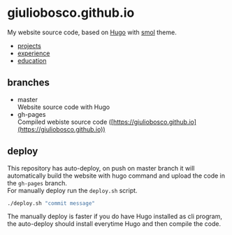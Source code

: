 # giuliobosco.github.io

My website source code, based on [Hugo](https://gohugo.io) with [smol](https://themes.gohugo.io/smol/) theme.

- [projects](https://giuliobosco.github.io/projects)
- [experience](https://giuliobosco.github.io/experience)
- [education](https://giuliobosco.github.io/education)

## branches

- master  
Website source code with Hugo
- gh-pages  
Compiled webiste source code ([https://giuliobosco.github.io](https://giuliobosco.github.io))

## deploy

This repository has auto-deploy, on push on master branch it will automatically build the website with hugo command and upload the code in the `gh-pages` branch.  
For manually deploy run the `deploy.sh` script.

```sh
./deploy.sh "commit message"
```

The manually deploy is faster if you do have Hugo installed as cli program, the auto-deploy should install everytime Hugo and then compile the code.
